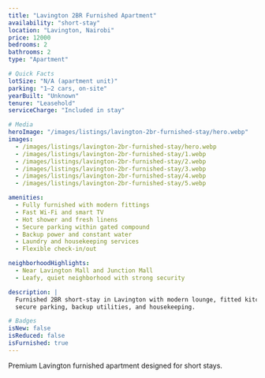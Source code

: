 ```yaml
---
title: "Lavington 2BR Furnished Apartment"
availability: "short-stay"
location: "Lavington, Nairobi"
price: 12000
bedrooms: 2
bathrooms: 2
type: "Apartment"

# Quick Facts
lotSize: "N/A (apartment unit)"
parking: "1–2 cars, on-site"
yearBuilt: "Unknown"
tenure: "Leasehold"
serviceCharge: "Included in stay"

# Media
heroImage: "/images/listings/lavington-2br-furnished-stay/hero.webp"
images:
  - /images/listings/lavington-2br-furnished-stay/hero.webp
  - /images/listings/lavington-2br-furnished-stay/1.webp
  - /images/listings/lavington-2br-furnished-stay/2.webp
  - /images/listings/lavington-2br-furnished-stay/3.webp
  - /images/listings/lavington-2br-furnished-stay/4.webp
  - /images/listings/lavington-2br-furnished-stay/5.webp

amenities:
  - Fully furnished with modern fittings
  - Fast Wi-Fi and smart TV
  - Hot shower and fresh linens
  - Secure parking within gated compound
  - Backup power and constant water
  - Laundry and housekeeping services
  - Flexible check-in/out

neighborhoodHighlights:
  - Near Lavington Mall and Junction Mall
  - Leafy, quiet neighborhood with strong security

description: |
  Furnished 2BR short-stay in Lavington with modern lounge, fitted kitchen, Wi-Fi,
  secure parking, backup utilities, and housekeeping.

# Badges
isNew: false
isReduced: false
isFurnished: true
---
```

Premium Lavington furnished apartment designed for short stays.
